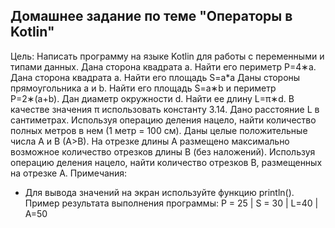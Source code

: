 ## Домашнее задание по теме "Операторы в Kotlin"
Цель: Написать программу на языке Kotlin для работы с переменными и типами данных.
Дана сторона квадрата a. Найти его периметр P=4∗a.
Дана сторона квадрата a. Найти его площадь S=a*a
Даны стороны прямоугольника a и b. Найти его площадь S=a∗b и периметр P=2∗(a+b).
Дан диаметр окружности d. Найти ее длину L=π∗d. В качестве значения π использовать константу 3.14.
Дано расстояние L в сантиметрах. Используя операцию деления нацело, найти количество полных метров в нем (1 метр = 100 см).
Даны целые положительные числа A и B (A>B). На отрезке длины A размещено максимально возможное количество отрезков длины B (без наложений). Используя операцию деления нацело, найти количество отрезков B, размещенных на отрезке A.
Примечания:
- Для вывода значений на экран используйте функцию println().
Пример результата выполнения программы:
P = 25 | S = 30 | L=40 | A=50

